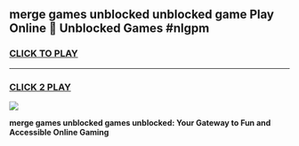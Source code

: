 
## merge games unblocked unblocked game Play Online 👋 Unblocked Games #nlgpm
<h3>
<a href="https://premium.freeplayer.one?title=merge_games_unblocked&ref=21F">CLICK TO PLAY</a></h3>
<hr>

<h3>
<a href="https://premium.freeplayer.one?title=merge_games_unblocked&ref=21F">CLICK 2 PLAY</a>
  
</h3>

<a href="https://premium.freeplayer.one?title=merge_games_unblocked&ref=21F/"><img src="https://clearcache.store/games.png"></a>


**merge games unblocked games unblocked: Your Gateway to Fun and Accessible Online Gaming**
